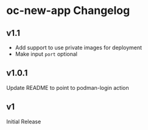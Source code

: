 # oc-new-app Changelog

## v1.1
- Add support to use private images for deployment
- Make input `port` optional

## v1.0.1
Update README to point to podman-login action

## v1
Initial Release
